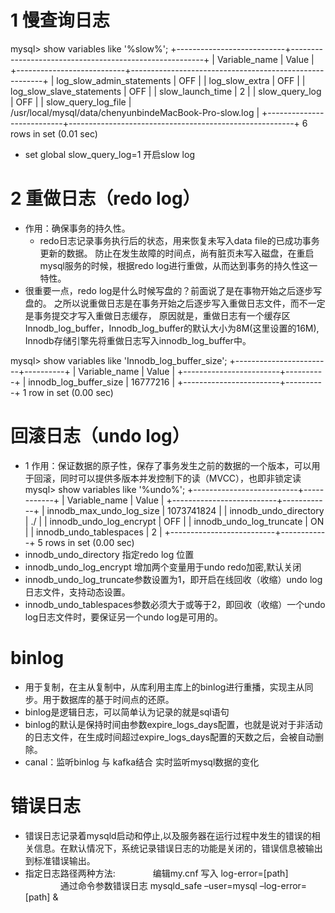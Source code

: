 # 1 慢查询日志
mysql> show variables like '%slow%';
+---------------------------+--------------------------------------------------------+
| Variable_name             | Value                                                  |
+---------------------------+--------------------------------------------------------+
| log_slow_admin_statements | OFF                                                    |
| log_slow_extra            | OFF                                                    |
| log_slow_slave_statements | OFF                                                    |
| slow_launch_time          | 2                                                      |
| slow_query_log            | OFF                                                    |
| slow_query_log_file       | /usr/local/mysql/data/chenyunbindeMacBook-Pro-slow.log |
+---------------------------+--------------------------------------------------------+
6 rows in set (0.01 sec)
- set global slow_query_log=1 开启slow log

# 2 重做日志（redo log）
- 作用：确保事务的持久性。
    - redo日志记录事务执行后的状态，用来恢复未写入data file的已成功事务更新的数据。
    防止在发生故障的时间点，尚有脏页未写入磁盘，在重启mysql服务的时候，根据redo log进行重做，从而达到事务的持久性这一特性。
- 很重要一点，redo log是什么时候写盘的？前面说了是在事物开始之后逐步写盘的。
之所以说重做日志是在事务开始之后逐步写入重做日志文件，而不一定是事务提交才写入重做日志缓存，
原因就是，重做日志有一个缓存区Innodb_log_buffer，Innodb_log_buffer的默认大小为8M(这里设置的16M),
Innodb存储引擎先将重做日志写入innodb_log_buffer中。   

mysql> show variables like 'Innodb_log_buffer_size';
+------------------------+----------+
| Variable_name          | Value    |
+------------------------+----------+
| innodb_log_buffer_size | 16777216 |
+------------------------+----------+
1 row in set (0.00 sec)

# 回滚日志（undo log）
- 1 作用：保证数据的原子性，保存了事务发生之前的数据的一个版本，可以用于回滚，同时可以提供多版本并发控制下的读（MVCC），也即非锁定读
mysql> show variables like '%undo%';
+--------------------------+------------+
| Variable_name            | Value      |
+--------------------------+------------+
| innodb_max_undo_log_size | 1073741824 |
| innodb_undo_directory    | ./         |
| innodb_undo_log_encrypt  | OFF        |
| innodb_undo_log_truncate | ON         |
| innodb_undo_tablespaces  | 2          |
+--------------------------+------------+
5 rows in set (0.00 sec)
- innodb_undo_directory 指定redo log 位置
- innodb_undo_log_encrypt 增加两个变量用于undo redo加密,默认关闭
- innodb_undo_log_truncate参数设置为1，即开启在线回收（收缩）undo log日志文件，支持动态设置。
- innodb_undo_tablespaces参数必须大于或等于2，即回收（收缩）一个undo log日志文件时，要保证另一个undo log是可用的。   
    
# binlog
- 用于复制，在主从复制中，从库利用主库上的binlog进行重播，实现主从同步。用于数据库的基于时间点的还原。
- binlog是逻辑日志，可以简单认为记录的就是sql语句
- binlog的默认是保持时间由参数expire_logs_days配置，也就是说对于非活动的日志文件，在生成时间超过expire_logs_days配置的天数之后，会被自动删除。
- canal：监听binlog 与 kafka结合 实时监听mysql数据的变化


# 错误日志
- 错误日志记录着mysqld启动和停止,以及服务器在运行过程中发生的错误的相关信息。在默认情况下，系统记录错误日志的功能是关闭的，错误信息被输出到标准错误输出。
- 指定日志路径两种方法:
  　　　　编辑my.cnf 写入 log-error=[path]
  　　　　通过命令参数错误日志 mysqld_safe –user=mysql –log-error=[path] &
